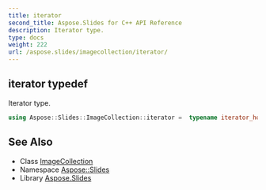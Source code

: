 ```yaml
---
title: iterator
second_title: Aspose.Slides for C++ API Reference
description: Iterator type.
type: docs
weight: 222
url: /aspose.slides/imagecollection/iterator/
---
```

## iterator typedef


Iterator type.

```cpp
using Aspose::Slides::ImageCollection::iterator =  typename iterator_holder_type::iterator
```

## See Also

* Class [ImageCollection](../)
* Namespace [Aspose::Slides](../../)
* Library [Aspose.Slides](../../../)
